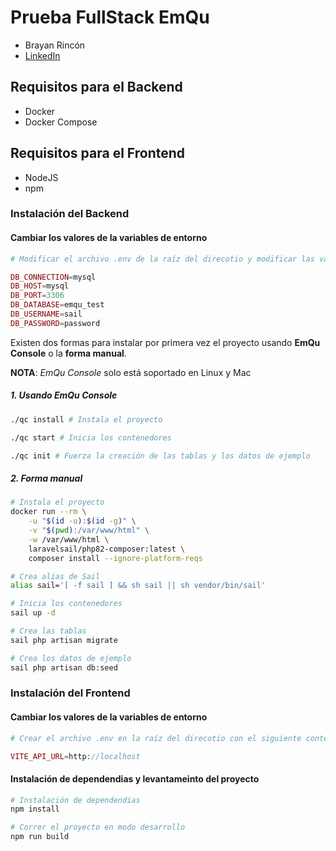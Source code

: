 # Prueba FullStack EmQu
- Brayan Rincón
- [LinkedIn](https://www.linkedin.com/in/bracodev)

## Requisitos para el Backend

- Docker
- Docker Compose

## Requisitos para el Frontend
- NodeJS
- npm

### Instalación del Backend

#### Cambiar los valores de la variables de entorno

```php
# Modificar el archivo .env de la raíz del direcotio y modificar las variables

DB_CONNECTION=mysql
DB_HOST=mysql
DB_PORT=3306
DB_DATABASE=emqu_test
DB_USERNAME=sail
DB_PASSWORD=password
```

Existen dos formas para instalar por primera vez el proyecto usando **EmQu Console** o la **forma manual**.

**NOTA**: *EmQu Console* solo está soportado en Linux y Mac

##### 1. Usando EmQu Console

```sh
./qc install # Instala el proyecto

./qc start # Inicia los contenedores

./qc init # Fuerza la creación de las tablas y los datos de ejemplo
```

##### 2. Forma manual

```sh
# Instala el proyecto
docker run --rm \
    -u "$(id -u):$(id -g)" \
    -v "$(pwd):/var/www/html" \
    -w /var/www/html \
    laravelsail/php82-composer:latest \
    composer install --ignore-platform-reqs

# Crea alias de Sail
alias sail='[ -f sail ] && sh sail || sh vendor/bin/sail'

# Inicia los contenedores
sail up -d 

# Crea las tablas
sail php artisan migrate

# Crea los datos de ejemplo
sail php artisan db:seed 
```

### Instalación del Frontend

#### Cambiar los valores de la variables de entorno
```php
# Crear el archivo .env en la raíz del direcotio con el siguiente contenido

VITE_API_URL=http://localhost
```

#### Instalación de dependendias y levantameinto del proyecto

```sh
# Instalación de dependendias
npm install

# Correr el proyecto en modo desarrollo
npm run build
```
